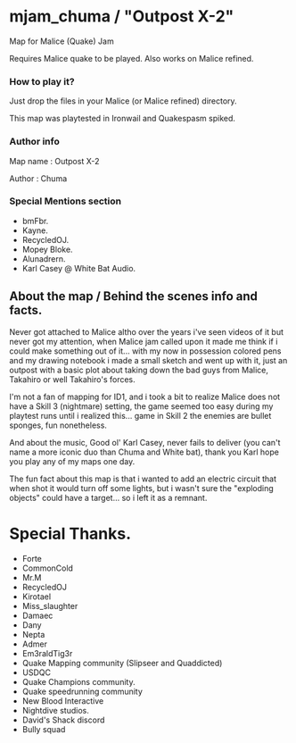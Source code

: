 # mjam_chuma / "Outpost X-2"
Map for Malice (Quake) Jam

Requires Malice quake to be played. Also works on Malice refined.

### How to play it?

Just drop the files in your Malice (or Malice refined) directory.

This map was playtested in Ironwail and Quakespasm spiked.

### Author info

Map name : Outpost X-2

Author : Chuma

### Special Mentions section

- bmFbr.
- Kayne.
- RecycledOJ.
- Mopey Bloke.
- Alunadrern.
- Karl Casey @ White Bat Audio.

## About the map / Behind the scenes info and facts.

Never got attached to Malice altho over the years i've seen videos of it but never got my attention, when Malice jam called upon it made me think if i could make something out of it... with my now in possession colored pens and my drawing notebook i made a small sketch and went up with it, just an outpost with a basic plot about taking down the bad guys from Malice, Takahiro or well Takahiro's forces.

I'm not a fan of mapping for ID1, and i took a bit to realize Malice does not have a Skill 3 (nightmare) setting, the game seemed too easy during my playtest runs until i realized this... game in Skill 2 the enemies are bullet sponges, fun nonetheless.

And about the music, Good ol' Karl Casey, never fails to deliver (you can't name a more iconic duo than Chuma and White bat), thank you Karl hope you play any of my maps one day.

The fun fact about this map is that i wanted to add an electric circuit that when shot it would turn off some lights, but i wasn't sure the "exploding objects" could have a target... so i left it as a remnant.

# Special Thanks.

- Forte
- CommonCold
- Mr.M
- RecycledOJ
- Kirotael
- Miss_slaughter
- Damaec
- Dany
- Nepta
- Admer
- Em3raldTig3r
- Quake Mapping community (Slipseer and Quaddicted)
- USDQC
- Quake Champions community.
- Quake speedrunning community
- New Blood Interactive
- Nightdive studios.
- David's Shack discord
- Bully squad
